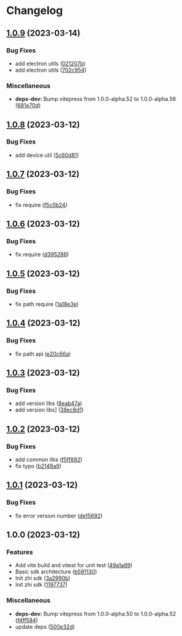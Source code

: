 # Changelog

## [1.0.9](https://github.com/terwer/zhi-sdk/compare/v1.0.8...v1.0.9) (2023-03-14)


### Bug Fixes

* add electron utils ([021207b](https://github.com/terwer/zhi-sdk/commit/021207be52bc5c8ed649bc3316c2b7e3f4e57f6d))
* add electron utils ([702c954](https://github.com/terwer/zhi-sdk/commit/702c954445db5132354a41870d922983bd185216))


### Miscellaneous

* **deps-dev:** Bump vitepress from 1.0.0-alpha.52 to 1.0.0-alpha.56 ([681e70d](https://github.com/terwer/zhi-sdk/commit/681e70dc85051acbe88bce0bcaa11b447ab37081))

## [1.0.8](https://github.com/terwer/zhi-sdk/compare/v1.0.7...v1.0.8) (2023-03-12)


### Bug Fixes

* add device util ([5c60d81](https://github.com/terwer/zhi-sdk/commit/5c60d8130910776e0b792bc59a3cddc8362594e2))

## [1.0.7](https://github.com/terwer/zhi-sdk/compare/v1.0.6...v1.0.7) (2023-03-12)

### Bug Fixes

- fix require ([f5c0b24](https://github.com/terwer/zhi-sdk/commit/f5c0b24420ac2d74380f387077c09f38d1f64ab4))

## [1.0.6](https://github.com/terwer/zhi-sdk/compare/v1.0.5...v1.0.6) (2023-03-12)

### Bug Fixes

- fix require ([d395286](https://github.com/terwer/zhi-sdk/commit/d39528660a2ec53e56ce27bd1b0e16850fd2c699))

## [1.0.5](https://github.com/terwer/zhi-sdk/compare/v1.0.4...v1.0.5) (2023-03-12)

### Bug Fixes

- fix path require ([1a18e3e](https://github.com/terwer/zhi-sdk/commit/1a18e3e8df592095f4de6698c6c798eac474dd74))

## [1.0.4](https://github.com/terwer/zhi-sdk/compare/v1.0.3...v1.0.4) (2023-03-12)

### Bug Fixes

- fix path api ([e20c66a](https://github.com/terwer/zhi-sdk/commit/e20c66a0fb2e4802ffc7f6e17e0687daab4b4f93))

## [1.0.3](https://github.com/terwer/zhi-sdk/compare/v1.0.2...v1.0.3) (2023-03-12)

### Bug Fixes

- add version libs ([8eab47a](https://github.com/terwer/zhi-sdk/commit/8eab47a996da12a469b99c376474b66a411b66f3))
- add version libs] ([38ec8d1](https://github.com/terwer/zhi-sdk/commit/38ec8d1cf5de184d6fca333287553c88a6e07f6f))

## [1.0.2](https://github.com/terwer/zhi-sdk/compare/v1.0.1...v1.0.2) (2023-03-12)

### Bug Fixes

- add common libs ([f5ff892](https://github.com/terwer/zhi-sdk/commit/f5ff892a0fc23af0c3bef988470d32590db4d1e8))
- fix typo ([b2148a9](https://github.com/terwer/zhi-sdk/commit/b2148a94a22cacf609a4deb1b8f500f2f06b6198))

## [1.0.1](https://github.com/terwer/zhi-sdk/compare/v1.0.0...v1.0.1) (2023-03-12)

### Bug Fixes

- fix error version number ([de15692](https://github.com/terwer/zhi-sdk/commit/de15692cc141a23a72e180dd533732cb1fb2aa64))

## 1.0.0 (2023-03-12)

### Features

- Add vite build and vitest for unit test ([49a1a89](https://github.com/terwer/zhi-sdk/commit/49a1a892bb7ca33910be1c1d715e8bfe8b862028))
- Basic sdk architecture ([b591130](https://github.com/terwer/zhi-sdk/commit/b5911309e2f0d1a720b1aea352f0ad1631559c4a))
- Init zhi sdk ([3a2990b](https://github.com/terwer/zhi-sdk/commit/3a2990b5bc74c5e9499ebab6d35a0546b0b89495))
- Init zhi sdk ([1197737](https://github.com/terwer/zhi-sdk/commit/11977370b8ca092211c7188c394356f442f57690))

### Miscellaneous

- **deps-dev:** Bump vitepress from 1.0.0-alpha.50 to 1.0.0-alpha.52 ([f4ff584](https://github.com/terwer/zhi-sdk/commit/f4ff5844cbbdf3ff2c28ec44bf5320b2ce71efbb))
- update deps ([500e32d](https://github.com/terwer/zhi-sdk/commit/500e32d5d9d3f068908115f525f54945c7211d71))
